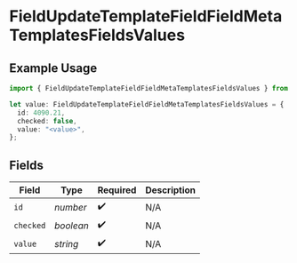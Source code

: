 # FieldUpdateTemplateFieldFieldMetaTemplatesFieldsValues

## Example Usage

```typescript
import { FieldUpdateTemplateFieldFieldMetaTemplatesFieldsValues } from "@documenso/sdk-typescript/models/operations";

let value: FieldUpdateTemplateFieldFieldMetaTemplatesFieldsValues = {
  id: 4090.21,
  checked: false,
  value: "<value>",
};
```

## Fields

| Field              | Type               | Required           | Description        |
| ------------------ | ------------------ | ------------------ | ------------------ |
| `id`               | *number*           | :heavy_check_mark: | N/A                |
| `checked`          | *boolean*          | :heavy_check_mark: | N/A                |
| `value`            | *string*           | :heavy_check_mark: | N/A                |